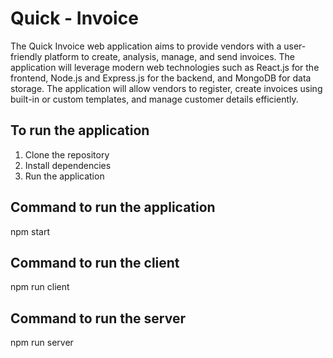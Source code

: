 # Quick - Invoice

The Quick Invoice web application aims to provide vendors with a user-friendly platform to create, analysis, manage, and send invoices. The application will leverage modern web technologies such as React.js for the frontend, Node.js and Express.js for the backend, and MongoDB for data storage. The application will allow vendors to register, create invoices using built-in or custom templates, and manage customer details efficiently.


## To run the application

1. Clone the repository
2. Install dependencies
3. Run the application

## Command to run the application

npm start

## Command to run the client

npm run client

## Command to run the server

npm run server
